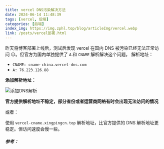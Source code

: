 ```yaml
---
title: vercel DNS污染解决方法
date: 2024-06-14 11:48:39
tags: [vercel, 后端]
categories: [后端]
index_img: https://img.zphl.top/blog/articleImg/vercel.webp
link: /posts/vercel部署.html
---
```


昨天将博客部署上线后，测试后发现 vercel 在国内 DNS 被污染已经无法正常访问 😒。但官方为国内单独提供了 `A` 和 `CNAME` 解析解决这个问题。
解析地址：

-   `CNAME: cname-china.vercel-dns.com`
-   `A: 76.223.126.88`

**添加解析地址：**

![添加DNS解析](https://img.zphl.top/blog/articleImg/1.png)

**官方提供解析地址不稳定，部分省份或者运营商网络有时会出现无法访问的情况**

或者：

使用 `vercel-cname.xingpingcn.top` 解析地址，比官方提供的 DNS 解析地址更稳定。但访问速度会慢一些。

##### 参考：

[^1]: https://github.com/xingpingcn/enhanced-FaaS-in-China
